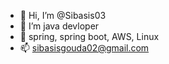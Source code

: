 - 👋 Hi, I’m @Sibasis03
- 👀 I’m java devloper
- 🌱 spring, spring boot, AWS, Linux
- 📫 sibasisgouda02@gmail.com


<!---
Sibasis03/Sibasis03 is a ✨ special ✨ repository because its `README.md` (this file) appears on your GitHub profile.
You can click the Preview link to take a look at your changes.
--->
